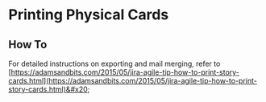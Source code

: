 # Printing Physical Cards

## How To <a href="#planningdaypreparation-printingphysicalcards" id="planningdaypreparation-printingphysicalcards"></a>

For detailed instructions on exporting and mail merging, refer to [https://adamsandbits.com/2015/05/jira-agile-tip-how-to-print-story-cards.html](https://adamsandbits.com/2015/05/jira-agile-tip-how-to-print-story-cards.html)&#x20;
